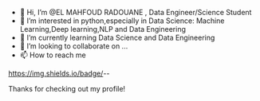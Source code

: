 - 👋 Hi, I’m @EL MAHFOUD RADOUANE , Data Engineer/Science Student
- 👀 I’m interested in python,especially in Data Science: Machine Learning,Deep learning,NLP and Data Engineering
- 🌱 I’m currently learning Data Science and Data Engineering
- 💞️ I’m looking to collaborate on ...
- 📫 How to reach me 

<!---
aquam503/aquam503 is a ✨ special ✨ repository because its `README.md` (this file) appears on your GitHub profile.
You can click the Preview link to take a look at your changes.
--->

https://img.shields.io/badge/<LABEL>-<MESSAGE>-<COLOR>


Thanks for checking out my profile!
